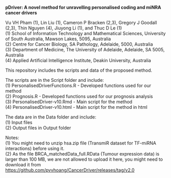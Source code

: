 <b>pDriver: A novel method for unravelling personalised coding and miNRA cancer drivers</b>

Vu VH Pham (1), Lin Liu (1), Cameron P Bracken (2,3), Gregory J Goodall (2,3), Thin Nguyen (4), Jiuyong Li (1), and Thuc D Le (1)</br>
(1) School of Information Technology and Mathematical Sciences, University of South Australia, Mawson Lakes, 5095, Australia</br>
(2) Centre for Cancer Biology, SA Pathology, Adelaide, 5000, Australia</br>
(3) Department of Medicine, The University of Adelaide, Adelaide, SA 5005, Australia</br>
(4) Applied Artificial Intelligence Institute, Deakin University, Australia

This repository includes the scripts and data of the proposed method.

The scripts are in the Script folder and include:</br>
    (1) PersonalisedDriverFunctions.R - Developed functions used for our method</br>
    (2) Prognosis.R - Developed functions used for our prognosis analysis</br>
    (3) PersonalisedDriver-v10.Rmd - Main script for the method</br>
    (4) PersonalisedDriver-v10.html - Main script for the method in html
    
The data are in the Data folder and include:</br>
    (1) Input files</br>
    (2) Output files in Output folder

Notes:</br>
    (1) You might need to unzip hsa.zip file (TransmiR dataset for TF-miRNA interactions) before using it.</br>
    (2) As the file BRCA_matchedData_full.RData (Tumour expression data) is larger than 100 MB, we are not allowed to upload it here, you might need to download it from https://github.com/pvvhoang/CancerDriver/releases/tag/v2.0
